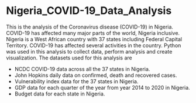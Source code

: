 # Nigeria_COVID-19_Data_Analysis
This is the analysis of the Coronavirus disease (COVID-19) in Nigeria. COVID-19 has affected many major parts of the world, Nigeria inclusive. Nigeria is a West African country with 37 states including Federal Capital Territory. COVID-19 has affected several activities in the country. Python was used in this analysis to collect data, perform analysis and create visualization.
The datasets used for this analysis are
 * NCDC COVID-19 data across all the 37 states in Nigeria.
 * John Hopkins daily data on confirmed, death and recovered cases.
 * Vulnerability index data for the 37 states in Nigeria.
 * GDP data for each quarter of the year from year 2014 to 2020 in Nigeria.
 * Budget data for each state in Nigeria.
